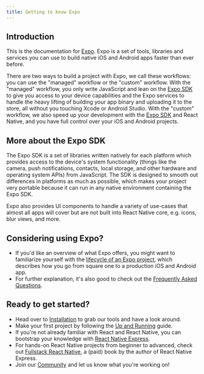 ```yaml
---
title: Getting to know Expo
---
```


## Introduction

This is the documentation for [Expo](http://expo.io). Expo is a set of tools, libraries and services you can use to build native iOS and Android apps faster than ever before.

There are two ways to build a project with Expo, we call these workflows: you can use the "managed" workflow or the "custom" workflow. With the "managed" workflow, you only write JavaScript and lean on the [Expo SDK](sdk/) to give you access to your device capabilities and the Expo services to handle the heavy lifting of building your app binary and uploading it to the store, all without you touching Xcode or Android Studio. With the "custom" workflow, we also speed up your development with the [Expo SDK](sdk/) and React Native, and you have full control over your iOS and Android projects.

## More about the Expo SDK

The Expo SDK is a set of libraries written natively for each platform which provides access to the device's system functionality (things like the camera, push notifications, contacts, local storage, and other hardware and operating system APIs) from JavaScript. The SDK is designed to smooth out differences in platforms as much as possible, which makes your project very portable because it can run in any native environment containing the Expo SDK.

Expo also provides UI components to handle a variety of use-cases that almost all apps will cover but are not built into React Native core, e.g. icons, blur views, and more.

## Considering using Expo?

- If you'd like an overview of what Expo offers, you might want to familiarize yourself with the [lifecycle of an Expo project](introduction/project-lifecycle/), which describes how you go from square one to a production iOS and Android app.
- For further explanation, it's also good to check out the [Frequently Asked Questions](introduction/faq/).

## Ready to get started?

- Head over to [Installation](introduction/installation/) to grab our tools and have a look around.
- Make your first project by following the [Up and Running](workflow/up-and-running/) guide.
- If you're not already familiar with React and React Native, you can bootstrap your knowledge with [React Native Express](http://www.reactnativeexpress.com/).
- For hands-on React Native projects from beginner to advanced, check out [Fullstack React Native](https://www.fullstackreact.com/react-native/), a (paid) book by the author of React Native Express.
- Join our [Community](introduction/community/) and let us know what you're working on!